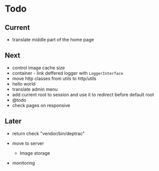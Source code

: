 # Todo

## Current

- translate middle part of the home page

## Next

- control image cache size
- container - link deffered logger with `LoggerInterface`
- move http classes from utils to http/utils
- hello world
- translate admin menu
- add current root to session and use it to redirect before default root
- @todo
- check pages on responsive

## Later

- return check "vendor/bin/deptrac"

- move to server
  - Image storage

- monitoring
